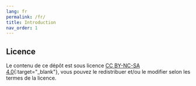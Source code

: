```yaml
---
lang: fr
permalink: /fr/
title: Introduction
nav_order: 1
---
```


## Licence

Le contenu de ce dépôt est sous licence [CC BY-NC-SA 4.0](https://github.com/n4zim/chains.place/blob/main/LICENSE){:target="_blank"}, vous pouvez le redistribuer et/ou le modifier selon les termes de la licence.
